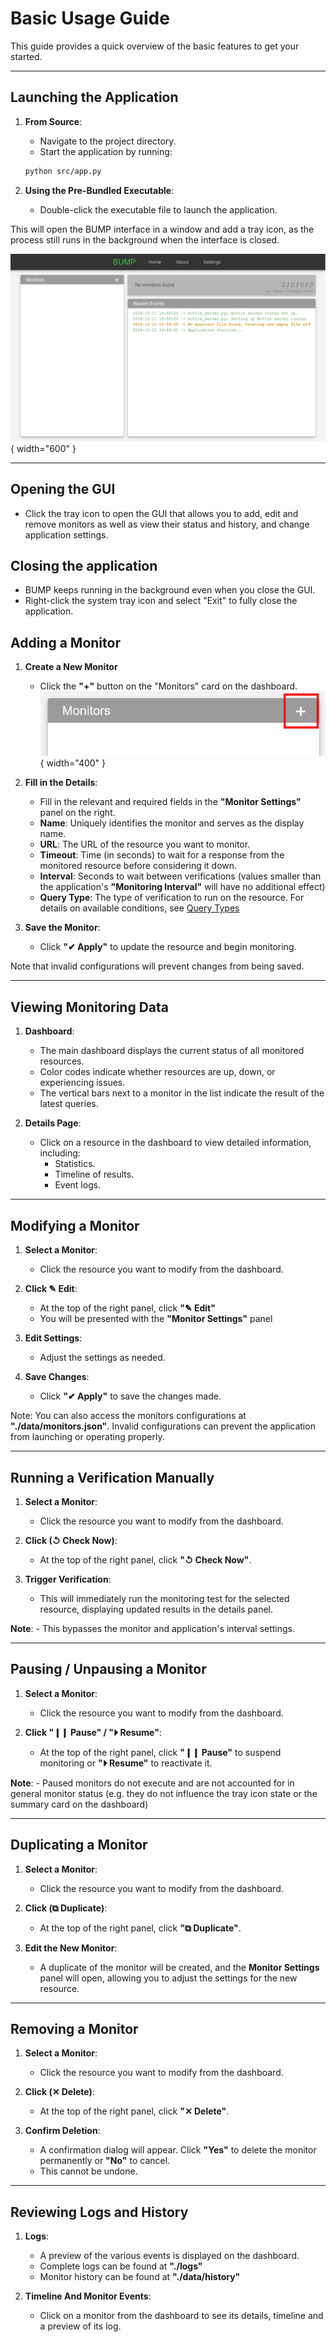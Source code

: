 # Basic Usage Guide

This guide provides a quick overview of the basic features to get your started.

---

## Launching the Application
1. **From Source**:
    - Navigate to the project directory.
    - Start the application by running:
     ```bash
     python src/app.py
     ```

2. **Using the Pre-Bundled Executable**:
    - Double-click the executable file to launch the application.

This will open the BUMP interface in a window and add a tray icon, as the process still runs in the background when the interface is closed.

![Dashboard](images/dashboard-empty.png){ width="600" }

---

## Opening the GUI
- Click the tray icon to open the GUI that allows you to add, edit and remove monitors as well as view their status and history, and change application settings.

## Closing the application
- BUMP keeps running in the background even when you close the GUI.
- Right-click the system tray icon and select "Exit" to fully close the application.


## Adding a Monitor

1. **Create a New Monitor**
    - Click the **"+"** button on the "Monitors" card on the dashboard.
         ![Add Monitor](images/new-monitor.png){ width="400" }




2. **Fill in the Details**:
    - Fill in the relevant and required fields in the **"Monitor Settings"** panel on the right.
    - **Name**: Uniquely identifies the monitor and serves as the display name.
    - **URL**: The URL of the resource you want to monitor.
    - **Timeout**: Time (in seconds) to wait for a response from the monitored resource before considering it down.
    - **Interval**: Seconds to wait between verifications (values smaller than the application's **"Monitoring Interval"** will have no additional effect)
    - **Query Type**: The type of verification to run on the resource. For details on available conditions, see [Query Types](queries.md)

3. **Save the Monitor**:
    - Click **"✔ Apply"** to update the resource and begin monitoring.

Note that invalid configurations will prevent changes from being saved.

---

## Viewing Monitoring Data
1. **Dashboard**:
    - The main dashboard displays the current status of all monitored resources.
    - Color codes indicate whether resources are up, down, or experiencing issues.
    - The vertical bars next to a monitor in the list indicate the result of the latest queries.

2. **Details Page**:
    - Click on a resource in the dashboard to view detailed information, including:
        - Statistics.
        - Timeline of results.
        - Event logs.

---

## Modifying a Monitor
1. **Select a Monitor**:
    - Click the resource you want to modify from the dashboard.

2. **Click ✎ Edit**:
    - At the top of the right panel, click **"✎ Edit"**
    - You will be presented with the **"Monitor Settings"** panel

2. **Edit Settings**:
    - Adjust the settings as needed.

3. **Save Changes**:
    - Click **"✔ Apply"** to save the changes made.

Note: You can also access the monitors configurations at **"./data/monitors.json"**. Invalid configurations can prevent the application from launching or operating properly.

---

## Running a Verification Manually
1. **Select a Monitor**:
    - Click the resource you want to modify from the dashboard.

2. **Click (↺ Check Now)**:
    - At the top of the right panel, click **"↺ Check Now"**.

3. **Trigger Verification**:
    - This will immediately run the monitoring test for the selected resource, displaying updated results in the details panel.

**Note**:
    - This bypasses the monitor and application's interval settings.

---

## Pausing / Unpausing a Monitor
1. **Select a Monitor**:
    - Click the resource you want to modify from the dashboard.

2. **Click "❙❙ Pause" / "⏵ Resume"**:
    - At the top of the right panel, click **"❙❙ Pause"** to suspend monitoring or **"⏵ Resume"** to reactivate it.

**Note**:
    - Paused monitors do not execute and are not accounted for in general monitor status (e.g. they do not influence the tray icon state or the summary card on the dashboard)

---

## Duplicating a Monitor
1. **Select a Monitor**:
    - Click the resource you want to modify from the dashboard.

2. **Click (⧉ Duplicate)**:
    - At the top of the right panel, click **"⧉ Duplicate"**.

3. **Edit the New Monitor**:
    - A duplicate of the monitor will be created, and the **Monitor Settings** panel will open, allowing you to adjust the settings for the new resource.

---

## Removing a Monitor
1. **Select a Monitor**:
    - Click the resource you want to modify from the dashboard.

2. **Click (✕ Delete)**:
    - At the top of the right panel, click **"✕ Delete"**.

3. **Confirm Deletion**:
    - A confirmation dialog will appear. Click **"Yes"** to delete the monitor permanently or **"No"** to cancel.
    - This cannot be undone.

---

## Reviewing Logs and History
1. **Logs**:
    - A preview of the various events is displayed on the dashboard.
    - Complete logs can be found at **"./logs"**
    - Monitor history can be found at **"./data/history"**

2. **Timeline And Monitor Events**:
    - Click on a monitor from the dashboard to see its details, timeline and a preview of its log.
